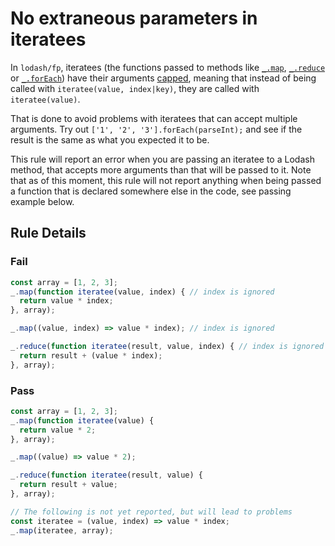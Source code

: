 # No extraneous parameters in iteratees

In `lodash/fp`, iteratees (the functions passed to methods like [`_.map`], [`_.reduce`] or [`_.forEach`]) have their arguments [capped], meaning that instead of being called with `iteratee(value, index|key)`, they are called with `iteratee(value)`.

That is done to avoid problems with iteratees that can accept multiple arguments. Try out `['1', '2', '3'].forEach(parseInt);` and see if the result is the same as what you expected it to be.

This rule will report an error when you are passing an iteratee to a Lodash method, that accepts more arguments than that will be passed to it.
Note that as of this moment, this rule will not report anything when being passed a function that is declared somewhere else in the code, see passing example below.

## Rule Details

### Fail

```js
const array = [1, 2, 3];
_.map(function iteratee(value, index) { // index is ignored
  return value * index;
}, array);

_.map((value, index) => value * index); // index is ignored

_.reduce(function iteratee(result, value, index) { // index is ignored
  return result + (value * index);
}, array);
```

### Pass

```js
const array = [1, 2, 3];
_.map(function iteratee(value) {
  return value * 2;
}, array);

_.map((value) => value * 2);

_.reduce(function iteratee(result, value) {
  return result + value;
}, array);

// The following is not yet reported, but will lead to problems
const iteratee = (value, index) => value * index;
_.map(iteratee, array);
```

[capped]: https://github.com/lodash/lodash/wiki/FP-Guide#capped-iteratee-arguments
[`_.map`]: https://lodash.com/docs#map
[`_.reduce`]: https://lodash.com/docs#reduce
[`_.forEach`]: https://lodash.com/docs#forEach
